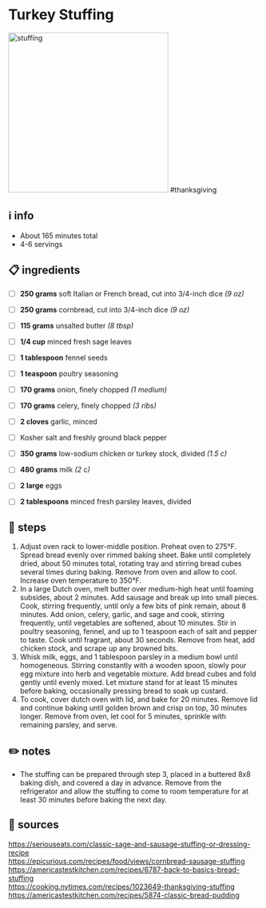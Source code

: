 # Turkey Stuffing
<img src="https://assets.epicurious.com/photos/5fa16f9b0c1b5e2f46e00049/1:1/w_1920,c_limit/Our-Favorite-Thanksgiving-Stuffing-with-Sausage-and-Cornbread-07092017_V1_final.jpg" alt="stuffing" width="320"/>
#thanksgiving

## ℹ️ info
* About 165 minutes total
* 4-6 servings

## 📋 ingredients
- [ ] **250	grams**	soft Italian or French bread, cut into 3/4-inch dice *(9 oz)*
- [ ] **250	grams**	cornbread, cut into 3/4-inch dice *(9 oz)*

- [ ] **115	grams**	unsalted butter *(8 tbsp)*

- [ ] **1/4	cup**	minced fresh sage leaves
- [ ] **1	tablespoon**	fennel seeds
- [ ] **1	teaspoon**	poultry seasoning

- [ ] **170	grams**	onion, finely chopped *(1 medium)*
- [ ] **170	grams**	celery, finely chopped *(3 ribs)*
- [ ] **2	cloves**	garlic, minced

- [ ] Kosher salt and freshly ground black pepper

- [ ] **350	grams**	low-sodium chicken or turkey stock, divided *(1.5 c)*
- [ ] **480	grams**	milk *(2 c)*

- [ ] **2	large**	eggs
- [ ] **2	tablespoons**	minced fresh parsley leaves, divided

## 🔪 steps
1. Adjust oven rack to lower-middle position. Preheat oven to 275°F. Spread bread evenly over rimmed baking sheet. Bake until completely dried, about 50 minutes total, rotating tray and stirring bread cubes several times during baking. Remove from oven and allow to cool. Increase oven temperature to 350°F.
2. In a large Dutch oven, melt butter over medium-high heat until foaming subsides, about 2 minutes. Add sausage and break up into small pieces. Cook, stirring frequently, until only a few bits of pink remain, about 8 minutes. Add onion, celery, garlic, and sage and cook, stirring frequently, until vegetables are softened, about 10 minutes. Stir in poultry seasoning, fennel, and up to 1 teaspoon each of salt and pepper to taste. Cook until fragrant, about 30 seconds. Remove from heat, add chicken stock, and scrape up any browned bits.
3. Whisk milk, eggs, and 1 tablespoon parsley in a medium bowl until homogeneous. Stirring constantly with a wooden spoon, slowly pour egg mixture into herb and vegetable mixture. Add bread cubes and fold gently until evenly mixed. Let mixture stand for at least 15 minutes before baking, occasionally pressing bread to soak up custard.
4. To cook, cover dutch oven with lid, and bake for 20 minutes. Remove lid and continue baking until golden brown and crisp on top, 30 minutes longer. Remove from oven, let cool for 5 minutes, sprinkle with remaining parsley, and serve. 

## ✏️ notes
* The stuffing can be prepared through step 3, placed in a buttered 8x8 baking dish, and covered a day in advance. Remove from the refrigerator and allow the stuffing to come to room temperature for at least 30 minutes before baking the next day.

## 🔗 sources
https://seriouseats.com/classic-sage-and-sausage-stuffing-or-dressing-recipe  
https://epicurious.com/recipes/food/views/cornbread-sausage-stuffing  
https://americastestkitchen.com/recipes/6787-back-to-basics-bread-stuffing  
https://cooking.nytimes.com/recipes/1023649-thanksgiving-stuffing  
https://americastestkitchen.com/recipes/5874-classic-bread-pudding  
